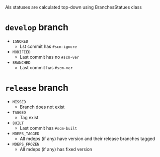 Als statuses are calculated top-down using BranchesStatues class

# `develop` branch
- `IGNORED`
  - Lst commit has `#scm-ignore`
- `MODIFIED`
  - Last commit has no `#scm-ver`
- `BRANCHED`
  - Last commit has `#scm-ver`
  
# `release` branch
- `MISSED`
  - Branch does not exist
- `TAGGED`
  - Tag exist
- `BUILT`
  - Last commit has `#scm-built`
- `MDEPS_TAGGED`
  - All mdeps (if any) have version and their release branches tagged 
- `MDEPS_FROZEN`
  - All mdeps (if any) has fixed version
